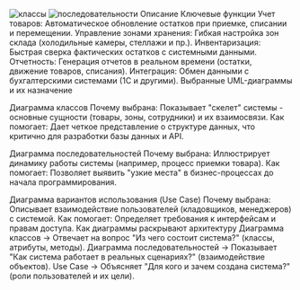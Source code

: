 ![классы](https://github.com/user-attachments/assets/182f5703-3659-4409-a3f3-59b8c010156c)
![последовательности](https://github.com/user-attachments/assets/729d9502-2148-44b1-9cf8-f858c6daac3a)
Описание
Ключевые функции
Учет товаров: Автоматическое обновление остатков при приемке, списании и перемещении.
Управление зонами хранения: Гибкая настройка зон склада (холодильные камеры, стеллажи и пр.).
Инвентаризация: Быстрая сверка фактических остатков с системными данными.
Отчетность: Генерация отчетов в реальном времени (остатки, движение товаров, списания).
Интеграция: Обмен данными с бухгалтерскими системами (1С и другими).
Выбранные UML-диаграммы и их назначение

Диаграмма классов
Почему выбрана: Показывает "скелет" системы - основные сущности (товары, зоны, сотрудники) и их взаимосвязи.
Как помогает: Дает четкое представление о структуре данных, что критично для разработки базы данных и API.

Диаграмма последовательностей
Почему выбрана: Иллюстрирует динамику работы системы (например, процесс приемки товара).
Как помогает: Позволяет выявить "узкие места" в бизнес-процессах до начала программирования.

Диаграмма вариантов использования (Use Case)
Почему выбрана: Описывает взаимодействие пользователей (кладовщиков, менеджеров) с системой.
Как помогает: Определяет требования к интерфейсам и правам доступа.
Как диаграммы раскрывают архитектуру
Диаграмма классов → Отвечает на вопрос "Из чего состоит система?" (классы, атрибуты, методы).
Диаграмма последовательностей → Показывает "Как система работает в реальных сценариях?" (взаимодействие объектов).
Use Case → Объясняет "Для кого и зачем создана система?" (роли пользователей и их цели).
